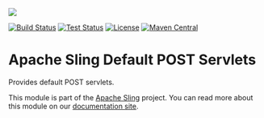 [<img src="http://sling.apache.org/res/logos/sling.png" align="center"/>](http://sling.apache.org)

[![Build Status](https://img.shields.io/jenkins/s/https/builds.apache.org/view/S-Z/view/Sling/job/sling-org-apache-sling-servlets-post-1.8.svg)](https://builds.apache.org/view/S-Z/view/Sling/job/sling-org-apache-sling-servlets-post-1.8) [![Test Status](https://img.shields.io/jenkins/t/https/builds.apache.org/view/S-Z/view/Sling/job/sling-org-apache-sling-servlets-post-1.8.svg)](https://builds.apache.org/view/S-Z/view/Sling/job/sling-org-apache-sling-servlets-post-1.8) [![License](https://img.shields.io/badge/License-Apache%202.0-blue.svg)](https://www.apache.org/licenses/LICENSE-2.0) [![Maven Central](https://maven-badges.herokuapp.com/maven-central/org.apache.sling/org.apache.sling.servlets.post/badge.svg)](http://search.maven.org/#search%7Cga%7C1%7Cg%3A%22org.apache.sling%22%20a%3A%22org.apache.sling.servlets.post%22)

# Apache Sling Default POST Servlets

Provides default POST servlets.

This module is part of the [Apache Sling](https://sling.apache.org) project. You can read more about this module on our [documentation site](https://sling.apache.org/documentation/bundles/manipulating-content-the-slingpostservlet-servlets-post.html).
